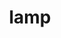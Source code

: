 ---
menu:
  sidebar:
    identifier: lamp
    name: LAMP stack installation
    parent: IAW
    weight: 300
title: lamp
---